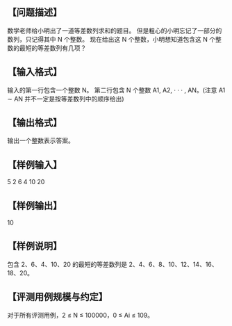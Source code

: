 ## 【问题描述】

数学老师给小明出了一道等差数列求和的题目。
但是粗心的小明忘记了一部分的数列，只记得其中 N 个整数。
现在给出这 N 个整数，小明想知道包含这 N 个整数的最短的等差数列有几项？

## 【输入格式】

输入的第一行包含一个整数 N。
第二行包含 N 个整数 A1, A2, · · · , AN。(注意 A1 ∼ AN 并不一定是按等差数列中的顺序给出)

## 【输出格式】

输出一个整数表示答案。

## 【样例输入】

5
2 6 4 10 20

## 【样例输出】

10

## 【样例说明】

包含 2、6、4、10、20 的最短的等差数列是 2、4、6、8、10、12、14、16、18、20。

## 【评测用例规模与约定】

对于所有评测用例，2 ≤ N ≤ 100000，0 ≤ Ai ≤ 109。